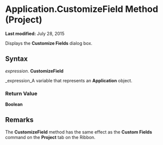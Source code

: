 
# Application.CustomizeField Method (Project)

 **Last modified:** July 28, 2015

Displays the  **Customize Fields** dialog box.

## Syntax

 _expression_. **CustomizeField**

 _expression_A variable that represents an  **Application** object.


### Return Value

 **Boolean**


## Remarks

The  **CustomizeField** method has the same effect as the **Custom Fields** command on the **Project** tab on the Ribbon.

